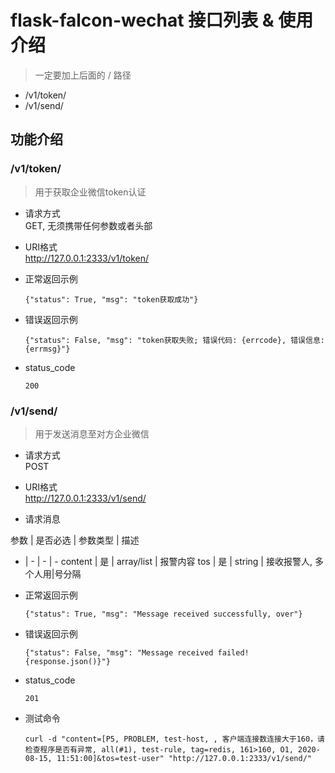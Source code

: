 # flask-falcon-wechat 接口列表 & 使用介绍

> 一定要加上后面的 / 路径

- /v1/token/  
- /v1/send/  

## 功能介绍

### /v1/token/  

> 用于获取企业微信token认证

- 请求方式  
  GET, 无须携带任何参数或者头部
  
- URI格式  
  http://127.0.0.1:2333/v1/token/

- 正常返回示例
  ```
  {"status": True, "msg": "token获取成功"}
  ```

- 错误返回示例
  ```
  {"status": False, "msg": "token获取失败; 错误代码: {errcode}, 错误信息: {errmsg}"}
  ```

- status_code  
  ```
  200
  ```

### /v1/send/
> 用于发送消息至对方企业微信

- 请求方式  
  POST
  
- URI格式  
  http://127.0.0.1:2333/v1/send/

- 请求消息  

参数 | 是否必选 | 参数类型 | 描述
- | - | - | -
content | 是 | array/list | 报警内容
tos | 是 | string | 接收报警人, 多个人用&#124;号分隔  

- 正常返回示例
  ```
  {"status": True, "msg": "Message received successfully, over"}
  ```

- 错误返回示例
  ```
  {"status": False, "msg": "Message received failed! {response.json()}"}
  ```

- status_code  
  ```
  201
  ```

- 测试命令
  ```
  curl -d "content=[P5, PROBLEM, test-host, , 客户端连接数连接大于160，请检查程序是否有异常, all(#1), test-rule, tag=redis, 161>160, O1, 2020-08-15, 11:51:00]&tos=test-user" "http://127.0.0.1:2333/v1/send/"
  ```